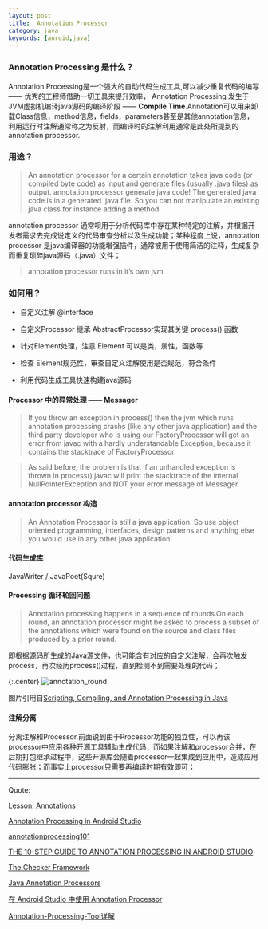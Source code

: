 ```yaml
---
layout: post
title:  Annotation Processor
category: java
keywords: [anroid,java]
---
```


### Annotation Processing 是什么？

Annotation Processing是一个强大的自动代码生成工具,可以减少重复代码的编写—— 优秀的工程师借助一切工具来提升效率， Annotation Processing 发生于JVM虚拟机编译java源码的编译阶段 —— **Compile Time**.Annotation可以用来卸载Class信息，method信息，fields，parameters甚至是其他annotation信息，利用运行时注解通常称之为反射，而编译时的注解利用通常是此处所提到的 annotation processor.

### 用途？

> An annotation processor for a certain annotation takes java code (or compiled byte code) as input and generate files (usually .java files) as output.
annotation processor generate java code! The generated java code is in a generated .java file. So you can not manipulate an existing java class for instance adding a method.

annotation processor 通常呗用于分析代码库中存在某种特定的注解，并根据开发者需求去完成说定义的代码审查分析以及生成功能；某种程度上说，annotation processor 是java编译器的功能增强插件，通常被用于使用简洁的注释，生成复杂而重复琐碎java源码（.java）文件；

> annotation processor runs in it’s own jvm.

### 如何用？

*  自定义注解 @interface

*  自定义Processor 继承 AbstractProcessor实现其关键 process() 函数

*  针对Element处理，注意 Element 可以是类，属性，函数等

*  检查 Element规范性，审查自定义注解使用是否规范，符合条件    

*  利用代码生成工具快速构建java源码

#### Processor 中的异常处理 —— Messager

>  If you throw an exception in process() then the jvm which runs annotation processing crashs (like any other java application) and the third party developer who is using our FactoryProcessor will get an error from javac with a hardly understandable Exception, because it contains the stacktrace of FactoryProcessor.

> As said before, the problem is that if an unhandled exception is thrown in process() javac will print the stacktrace of the internal NullPointerException and NOT your error message of Messager.


#### annotation processor 构造

> An Annotation Processor is still a java application. So use object oriented programming, interfaces, design patterns and anything else you would use in any other java application!


#### 代码生成库

JavaWriter  /  JavaPoet(Squre)


#### Processing 循环轮回问题

> Annotation processing happens in a sequence of rounds.On each round, an annotation processor might be asked to process a subset of the annotations which were found on the source and class files produced by a prior round.

即根据源码所生成的Java源文件，也可能含有对应的自定义注解，会再次触发 process，再次经历process()过程，直到检测不到需要处理的代码；

{:.center}
![annotation_round](http://res.oncelee.com/assets/img/20161122/annotation_round.jpg)

图片引用自[Scripting, Compiling, and Annotation Processing in Java](http://www.informit.com/articles/article.aspx?p=2027052&seqNum=6)

#### 注解分离

分离注解和Processor,前面说到由于Processor功能的独立性，可以再该processor中应用各种开源工具辅助生成代码，而如果注解和processor合并，在后期打包继承过程中，这些开源库会随着processor一起集成到应用中，造成应用代码膨胀；而事实上processor只需要再编译时期有效即可；


---

Quote:

[Lesson: Annotations](http://docs.oracle.com/javase/tutorial/java/annotations/index.html)

[Annotation Processing in Android Studio](https://medium.com/@aitorvs/annotation-processing-in-android-studio-7042ccb83024#.djhnhr2q6)

[annotationprocessing101](https://github.com/sockeqwe/annotationprocessing101)

[THE 10-STEP GUIDE TO ANNOTATION PROCESSING IN ANDROID STUDIO](http://blog.stablekernel.com/the-10-step-guide-to-annotation-processing-in-android-studio)

[The Checker Framework](http://types.cs.washington.edu/checker-framework/)

[Java Annotation Processors](https://www.javacodegeeks.com/2015/09/java-annotation-processors.html)

[在 Android Studio 中使用 Annotation Processor](http://blog.chengyunfeng.com/?p=1021)

[Annotation-Processing-Tool详解](http://qiushao.net/2015/07/07/Annotation-Processing-Tool%E8%AF%A6%E8%A7%A3/#augad)
